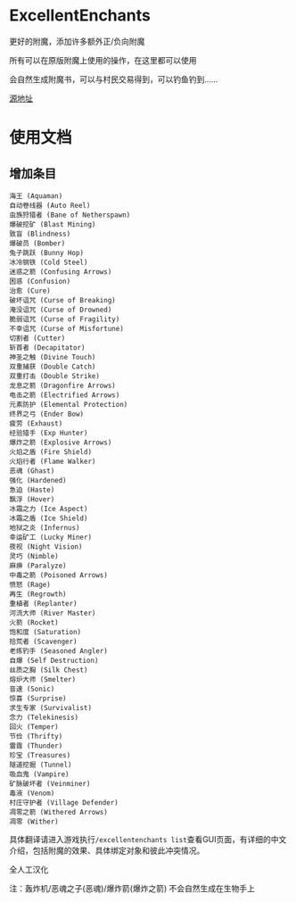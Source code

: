 # ExcellentEnchants
更好的附魔，添加许多额外正/负向附魔

所有可以在原版附魔上使用的操作，在这里都可以使用

会自然生成附魔书，可以与村民交易得到，可以钓鱼钓到……

[源地址](https://www.spigotmc.org/resources/excellentenchants-vanilla-like-enchantments.61693/)

# 使用文档

## 增加条目
```text
海王 (Aquaman)
自动卷线器 (Auto Reel)
虫族狩猎者 (Bane of Netherspawn)
爆破挖矿 (Blast Mining)
致盲 (Blindness)
爆破员 (Bomber)
兔子跳跃 (Bunny Hop)
冰冷钢铁 (Cold Steel)
迷惑之箭 (Confusing Arrows)
困惑 (Confusion)
治愈 (Cure)
破坏诅咒 (Curse of Breaking)
淹没诅咒 (Curse of Drowned)
脆弱诅咒 (Curse of Fragility)
不幸诅咒 (Curse of Misfortune)
切割者 (Cutter)
斩首者 (Decapitator)
神圣之触 (Divine Touch)
双重捕获 (Double Catch)
双重打击 (Double Strike)
龙息之箭 (Dragonfire Arrows)
电击之箭 (Electrified Arrows)
元素防护 (Elemental Protection)
终界之弓 (Ender Bow)
疲劳 (Exhaust)
经验猎手 (Exp Hunter)
爆炸之箭 (Explosive Arrows)
火焰之盾 (Fire Shield)
火焰行者 (Flame Walker)
恶魂 (Ghast)
强化 (Hardened)
急迫 (Haste)
飘浮 (Hover)
冰霜之力 (Ice Aspect)
冰霜之盾 (Ice Shield)
地狱之炎 (Infernus)
幸运矿工 (Lucky Miner)
夜视 (Night Vision)
灵巧 (Nimble)
麻痹 (Paralyze)
中毒之箭 (Poisoned Arrows)
愤怒 (Rage)
再生 (Regrowth)
重植者 (Replanter)
河流大师 (River Master)
火箭 (Rocket)
饱和度 (Saturation)
拾荒者 (Scavenger)
老练钓手 (Seasoned Angler)
自爆 (Self Destruction)
丝质之胸 (Silk Chest)
熔炉大师 (Smelter)
音速 (Sonic)
惊喜 (Surprise)
求生专家 (Survivalist)
念力 (Telekinesis)
回火 (Temper)
节俭 (Thrifty)
雷霆 (Thunder)
珍宝 (Treasures)
隧道挖掘 (Tunnel)
吸血鬼 (Vampire)
矿脉破坏者 (Veinminer)
毒液 (Venom)
村庄守护者 (Village Defender)
凋零之箭 (Withered Arrows)
凋零 (Wither)
```
具体翻译请进入游戏执行`/excellentenchants list`查看GUI页面，有详细的中文介绍，包括附魔的效果、具体绑定对象和彼此冲突情况。

全人工汉化

注：轰炸机/恶魂之子(恶魂)/爆炸箭(爆炸之箭) 不会自然生成在生物手上
